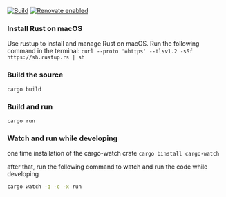 [![Build](https://github.com/barakb/evaluation/actions/workflows/build.yml/badge.svg)](https://github.com/barakb/evaluation/actions/workflows/build.yml)
[![Renovate enabled](https://img.shields.io/badge/renovate-enabled-brightgreen.svg)](https://renovatebot.com/)

### Install Rust on macOS
Use rustup to install and manage Rust on macOS. Run the following command in the terminal: `curl --proto '=https' --tlsv1.2 -sSf https://sh.rustup.rs | sh`

### Build the source
`cargo build`

### Build and run
`cargo run`

### Watch and run while developing
one time installation of the cargo-watch crate
`cargo binstall cargo-watch`

after that, run the following command to watch and run the code while developing
```bash
cargo watch -q -c -x run
```
